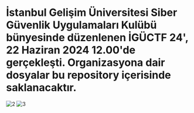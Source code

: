 # İstanbul Gelişim Üniversitesi Siber Güvenlik Uygulamaları Kulübü bünyesinde düzenlenen İGÜCTF 24', 22 Haziran 2024 12.00'de gerçekleşti. Organizasyona dair dosyalar bu repository içerisinde saklanacaktır.
![2](https://github.com/jackalkarlos/IGUCTF24/assets/88983987/ba7990f2-a588-43f7-9d41-7d3c5f776602)
![3](https://github.com/jackalkarlos/IGUCTF24/assets/88983987/a1708b3c-6708-4753-aae4-5c9badaa9f22)
